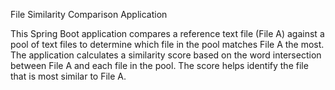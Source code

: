 File Similarity Comparison Application

This Spring Boot application compares a reference text file (File A) against a pool of text files to determine which file in the pool matches File A the most. The application calculates a similarity score based on the word intersection between File A and each file in the pool. The score helps identify the file that is most similar to File A.
